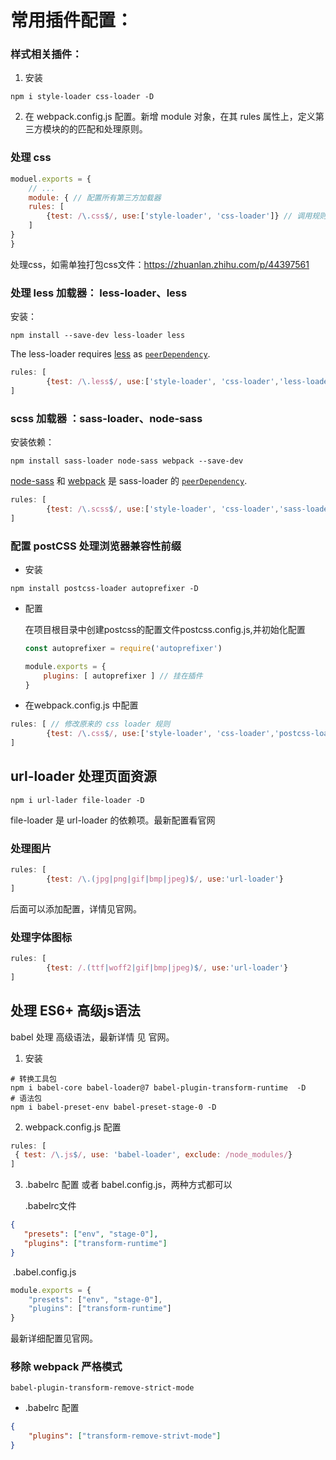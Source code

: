 # 常用插件配置：

### 样式相关插件：

1. 安装

```shell
npm i style-loader css-loader -D
```

2. 在 webpack.config.js 配置。新增 module 对象，在其 rules 属性上，定义第三方模块的的匹配和处理原则。

### 处理 css
```js
moduel.exports = {
	// ...
	module: { // 配置所有第三方加载器
	rules: [
		{test: /\.css$/, use:['style-loader', 'css-loader']} // 调用规则，从右往左依次调用
	]
}
}
```
处理css，如需单独打包css文件：<https://zhuanlan.zhihu.com/p/44397561>

### 处理 less 加载器： less-loader、less 

安装：

```shell
npm install --save-dev less-loader less
```

The less-loader requires [less](https://github.com/less/less.js) as [`peerDependency`](https://docs.npmjs.com/files/package.json#peerdependencies).

```js
rules: [
		{test: /\.less$/, use:['style-loader', 'css-loader','less-loader']} 
]
```

### scss 加载器 ：sass-loader、node-sass

安装依赖：

```shell
npm install sass-loader node-sass webpack --save-dev
```

[node-sass](https://github.com/sass/node-sass) 和 [webpack](https://github.com/webpack) 是 sass-loader 的 [`peerDependency`](https://docs.npmjs.com/files/package.json#peerdependencies).

```js
rules: [
		{test: /\.scss$/, use:['style-loader', 'css-loader','sass-loader']} 
]
```

### 配置 postCSS 处理浏览器兼容性前缀

- 安装

```shell
npm install postcss-loader autoprefixer -D
```

- 配置

  在项目根目录中创建postcss的配置文件postcss.config.js,并初始化配置

  ```js
  const autoprefixer = require('autoprefixer')
  
  module.exports = {
      plugins: [ autoprefixer ] // 挂在插件
  }
  ```

- 在webpack.config.js 中配置

```js
rules: [ // 修改原来的 css loader 规则
		{test: /\.css$/, use:['style-loader', 'css-loader','postcss-loader']} 
]
```



## url-loader 处理页面资源

```shell
npm i url-lader file-loader -D
```

file-loader 是 url-loader 的依赖项。最新配置看官网

### 处理图片
```js
rules: [
		{test: /\.(jpg|png|gif|bmp|jpeg)$/, use:'url-loader'} 
]
```

后面可以添加配置，详情见官网。

### 处理字体图标
```js
rules: [
		{test: /.(ttf|woff2|gif|bmp|jpeg)$/, use:'url-loader'} 
]
```



## 处理 ES6+ 高级js语法 

babel 处理 高级语法，最新详情 见 官网。

1. 安装
 ```shell
 # 转换工具包
 npm i babel-core babel-loader@7 babel-plugin-transform-runtime  -D
 # 语法包
 npm i babel-preset-env babel-preset-stage-0 -D
 ```
 2. webpack.config.js 配置
 ```js
rules: [
  { test: /\.js$/, use: 'babel-loader', exclude: /node_modules/}
]
 ```
 3. .babelrc 配置 或者 babel.config.js，两种方式都可以

    .babelrc文件

 ```json
{
	"presets": ["env", "stage-0"],
	"plugins": ["transform-runtime"]
}		
 ```

​	.babel.config.js

```js
module.exports = {
    "presets": ["env", "stage-0"],
	"plugins": ["transform-runtime"]
}
```

最新详细配置见官网。

### 移除 webpack 严格模式

`babel-plugin-transform-remove-strict-mode`

- .babelrc 配置
```json
{
	"plugins": ["transform-remove-strivt-mode"]
}

```



